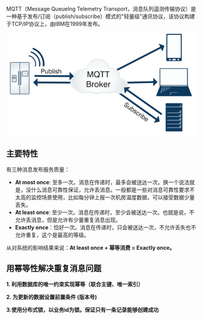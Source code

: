 MQTT（Message  QueueIng Telemetry Transport，消息队列遥测传输协议）是一种基于发布/订阅（publish/subscribe）模式的"轻量级"通讯协议，该协议构建于TCP/IP协议上，由IBM在1999年发布。

![image-20220314233334060](./image-20220314233334060.png)

## 主要特性

有三种消息发布服务质量：

- **At most once**: 至多一次。消息在传递时，最多会被送达一次。换一个说法就是，没什么消息可靠性保证，允许丢消息。一般都是一些对消息可靠性要求不太高的监控场景使用，比如每分钟上报一次机房温度数据，可以接受数据少量丢失。
- **At least once**: 至少一次。消息在传递时，至少会被送达一次。也就是说，不允许丢消息，但是允许有少量重复消息出现。
- **Exactly once**：恰好一次。消息在传递时，只会被送达一次，不允许丢失也不允许重复，这个是最高的等级。

从对系统的影响结果来说：**At least once + 幂等消费 = Exactly once。**

## 用幂等性解决重复消息问题

**1. 利用数据库的唯一约束实现幂等（联合主键、唯一索引）**

**2. 为更新的数据设置前置条件 (版本号)**

**3.使⽤分布式锁，以业务id为锁。保证只有⼀条记录能够创建成功**